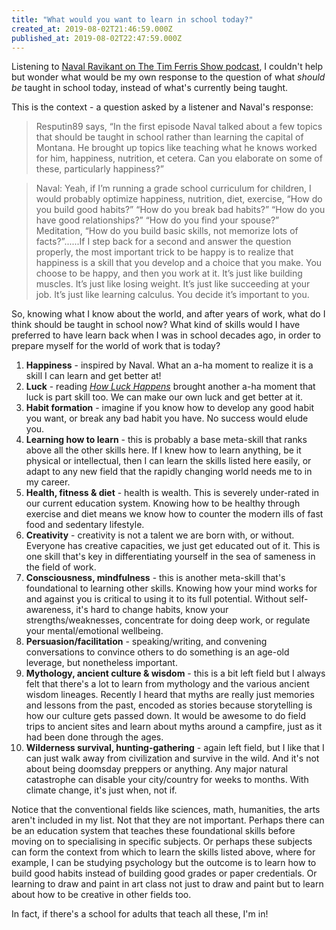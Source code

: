 ```yaml
---
title: "What would you want to learn in school today?"
created_at: 2019-08-02T21:46:59.000Z
published_at: 2019-08-02T22:47:59.000Z
---
```

Listening to [Naval Ravikant on The Tim Ferris Show podcast](https://tim.blog/naval-ravikant-on-the-tim-ferriss-show-transcript/), I couldn't help but wonder what would be my own response to the question of what _should be_ taught in school today, instead of what's currently being taught.

  

This is the context - a question asked by a listener and Naval's response:

  

> Resputin89 says, “In the first episode Naval talked about a few topics that should be taught in school rather than learning the capital of Montana. He brought up topics like teaching what he knows worked for him, happiness, nutrition, et cetera. Can you elaborate on some of these, particularly happiness?”

>   

> Naval: Yeah, if I’m running a grade school curriculum for children, I would probably optimize happiness, nutrition, diet, exercise, “How do you build good habits?” “How do you break bad habits?” “How do you have good relationships?” “How do you find your spouse?” Meditation, “How do you build basic skills, not memorize lots of facts?”......If I step back for a second and answer the question properly, the most important trick to be happy is to realize that happiness is a skill that you develop and a choice that you make. You choose to be happy, and then you work at it. It’s just like building muscles. It’s just like losing weight. It’s just like succeeding at your job. It’s just like learning calculus. You decide it’s important to you. 

  

So, knowing what I know about the world, and after years of work, what do I think should be taught in school now? What kind of skills would I have preferred to have learn back when I was in school decades ago, in order to prepare myself for the world of work that is today?

  

1.  **Happiness** - inspired by Naval. What an a-ha moment to realize it is a skill I can learn and get better at!
2.  **Luck** - reading [_How Luck Happens_](https://www.amazon.com/How-Luck-Happens-Science-Transform-ebook/dp/B073R28Y81) brought another a-ha moment that luck is part skill too. We can make our own luck and get better at it. 
3.  **Habit formation** - imagine if you know how to develop any good habit you want, or break any bad habit you have. No success would elude you.
4.  **Learning how to learn** - this is probably a base meta-skill that ranks above all the other skills here. If I knew how to learn anything, be it physical or intellectual, then I can learn the skills listed here easily, or adapt to any new field that the rapidly changing world needs me to in my career.
5.  **Health, fitness & diet** - health is wealth. This is severely under-rated in our current education system. Knowing how to be healthy through exercise and diet means we know how to counter the modern ills of fast food and sedentary lifestyle.
6.  **Creativity** - creativity is not a talent we are born with, or without. Everyone has creative capacities, we just get educated out of it. This is one skill that's key in differentiating yourself in the sea of sameness in the field of work.
7.  **Consciousness, mindfulness** - this is another meta-skill that's foundational to learning other skills. Knowing how your mind works for and against you is critical to using it to its full potential. Without self-awareness, it's hard to change habits, know your strengths/weaknesses, concentrate for doing deep work, or regulate your mental/emotional wellbeing.
8.  **Persuasion/facilitation** \- speaking/writing, and convening conversations to convince others to do something is an age-old leverage, but nonetheless important.
9.  **Mythology, ancient culture & wisdom** \- this is a bit left field but I always felt that there's a lot to learn from mythology and the various ancient wisdom lineages. Recently I heard that myths are really just memories and lessons from the past, encoded as stories because storytelling is how our culture gets passed down. It would be awesome to do field trips to ancient sites and learn about myths around a campfire, just as it had been done through the ages.
10.  **Wilderness survival, hunting-gathering** \- again left field, but I like that I can just walk away from civilization and survive in the wild. And it's not about being doomsday preppers or anything. Any major natural catastrophe can disable your city/country for weeks to months. With climate change, it's just when, not if.

  

Notice that the conventional fields like sciences, math, humanities, the arts aren't included in my list. Not that they are not important. Perhaps there can be an education system that teaches these foundational skills before moving on to specialising in specific subjects. Or perhaps these subjects can form the context from which to learn the skills listed above, where for example, I can be studying psychology but the outcome is to learn how to build good habits instead of building good grades or paper credentials. Or learning to draw and paint in art class not just to draw and paint but to learn about how to be creative in other fields too.

  

In fact, if there's a school for adults that teach all these, I'm in!
